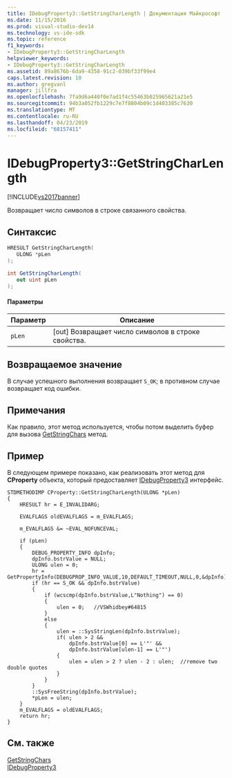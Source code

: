 ```yaml
---
title: IDebugProperty3::GetStringCharLength | Документация Майкрософт
ms.date: 11/15/2016
ms.prod: visual-studio-dev14
ms.technology: vs-ide-sdk
ms.topic: reference
f1_keywords:
- IDebugProperty3::GetStringCharLength
helpviewer_keywords:
- IDebugProperty3::GetStringCharLength
ms.assetid: 89a8676b-6da9-4358-91c2-039bf33f99e4
caps.latest.revision: 10
ms.author: gregvanl
manager: jillfra
ms.openlocfilehash: 7fa9d6a440f0e7ad1f4c55463b025965621a21e5
ms.sourcegitcommit: 94b3a052fb1229c7e7f8804b09c1d403385c7630
ms.translationtype: MT
ms.contentlocale: ru-RU
ms.lasthandoff: 04/23/2019
ms.locfileid: "68157411"
---
```

# <a name="idebugproperty3getstringcharlength"></a>IDebugProperty3::GetStringCharLength
[!INCLUDE[vs2017banner](../../../includes/vs2017banner.md)]

Возвращает число символов в строке связанного свойства.  
  
## <a name="syntax"></a>Синтаксис  
  
```cpp  
HRESULT GetStringCharLength(  
   ULONG *pLen  
);  
```  
  
```csharp  
int GetStringCharLength(  
   out uint pLen  
);  
```  
  
#### <a name="parameters"></a>Параметры  
  
|Параметр|Описание|  
|---------------|-----------------|  
|`pLen`|[out] Возвращает число символов в строке свойства.|  
  
## <a name="return-value"></a>Возвращаемое значение  
 В случае успешного выполнения возвращает `S_OK`; в противном случае возвращает код ошибки.  
  
## <a name="remarks"></a>Примечания  
 Как правило, этот метод используется, чтобы потом выделить буфер для вызова [GetStringChars](../../../extensibility/debugger/reference/idebugproperty3-getstringchars.md) метод.  
  
## <a name="example"></a>Пример  
 В следующем примере показано, как реализовать этот метод для **CProperty** объекта, который предоставляет [IDebugProperty3](../../../extensibility/debugger/reference/idebugproperty3.md) интерфейс.  
  
```cpp#  
STDMETHODIMP CProperty::GetStringCharLength(ULONG *pLen)  
{  
    HRESULT hr = E_INVALIDARG;  
  
    EVALFLAGS oldEVALFLAGS = m_EVALFLAGS;  
  
    m_EVALFLAGS &= ~EVAL_NOFUNCEVAL;  
  
    if (pLen)  
    {  
        DEBUG_PROPERTY_INFO dpInfo;  
        dpInfo.bstrValue = NULL;  
        ULONG ulen = 0;  
        hr = GetPropertyInfo(DEBUGPROP_INFO_VALUE,10,DEFAULT_TIMEOUT,NULL,0,&dpInfo);  
        if (hr == S_OK && dpInfo.bstrValue)  
        {  
            if (wcscmp(dpInfo.bstrValue,L"Nothing") == 0)  
            {  
                ulen = 0;   //VSWhidbey#64815  
            }  
            else  
            {  
                ulen = ::SysStringLen(dpInfo.bstrValue);  
                if( ulen > 2 &&  
                    dpInfo.bstrValue[0] == L'"' &&  
                    dpInfo.bstrValue[ulen-1] == L'"')  
                {                      
                    ulen = ulen > 2 ? ulen - 2 : ulen;  //remove two double quotes  
                }  
            }  
        }  
        ::SysFreeString(dpInfo.bstrValue);  
        *pLen = ulen;  
    }  
    m_EVALFLAGS = oldEVALFLAGS;  
    return hr;  
}  
```  
  
## <a name="see-also"></a>См. также  
 [GetStringChars](../../../extensibility/debugger/reference/idebugproperty3-getstringchars.md)   
 [IDebugProperty3](../../../extensibility/debugger/reference/idebugproperty3.md)
